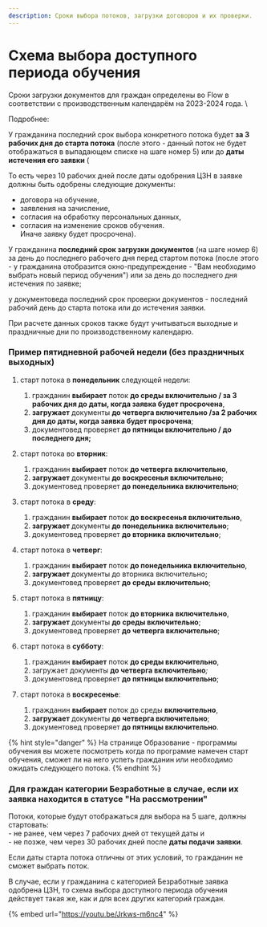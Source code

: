 ```yaml
---
description: Сроки выбора потоков, загрузки договоров и их проверки.
---
```


# Схема выбора доступного периода обучения

Сроки загрузки документов для граждан определены во Flow в соответствии с производственным календарём  на 2023-2024 года. \


Подробнее:

У гражданина последний срок выбора конкретного потока будет **за 3 рабочих дня до старта потока** (после этого - данный поток  не будет отображаться в выпадающем списке на шаге номер 5) или до **даты истечения его заявки** (

То есть через 10 рабочих дней после даты одобрения ЦЗН в заявке должны быть  одобрены следующие документы:&#x20;

* договора на обучение,
* заявления на зачисление,
* согласия на обработку персональных данных,
* согласия на изменение сроков обучения.\
  Иначе заявку будет просрочена).

У гражданина **последний срок загрузки документов** (на шаге номер 6) за день до последнего рабочего дня перед стартом потока (после этого - у гражданина отобразится окно-предупреждение - "Вам необходимо выбрать новый период обучения") или за день до последнего дня истечения по заявке;

у документоведа последний срок проверки документов - последний рабочий день до старта потока или до истечения заявки.

При расчете данных сроков также будут учитываться выходные и праздничные дни по производственному календарю.

### Пример пятидневной рабочей недели (без праздничных выходных)

1. старт потока в **понедельник** следующей недели:&#x20;
   1. гражданин **выбирает** поток **до среды включительно / за 3 рабочих дня до даты, когда заявка будет просрочена**,
   2. **загружает** документы **до четверга включительно /за 2 рабочих дня до даты, когда заявка будет просрочена**;&#x20;
   3.  документовед проверяет **до пятницы включительно  / до последнего дня;**


2.  старт потока во **вторник**:&#x20;

    1. гражданин **выбирает** поток **до четверга включительно**,&#x20;
    2. **загружает** документы **до воскресенья включительно**;&#x20;
    3. документовед проверяет **до понедельника включительно**;


3.  старт потока в **среду**:

    1. &#x20;гражданин **выбирает** поток **до воскресенья включительно**,&#x20;
    2. **загружает** документы **до понедельника включительно**;
    3. &#x20;документовед проверяет **до вторника включительно**;


4.  старт потока в **четверг**:&#x20;

    1. гражданин **выбирает** поток **до понедельника включительно**,&#x20;
    2. **загружает** документы до вторника включительно;&#x20;
    3. документовед проверяет **до среды включительно**;


5.  старт потока в **пятницу**:&#x20;

    1. гражданин **выбирает** поток **до вторника включительно**,&#x20;
    2. **загружает** документы **до среды включительно**;
    3. &#x20;документовед проверяет **до четверга включительно**;


6.  старт потока в **субботу**:&#x20;

    1. гражданин **выбирает** поток **до среды включительно**,
    2. &#x20;загружает документы **до четверга включительно**_;_&#x20;
    3. документовед проверяет **до пятницы включительно**;


7. старт потока в **воскресенье**:
   1. &#x20;гражданин **выбирает** поток до среды **включительно**,&#x20;
   2. **загружает** документы **до четверга включительно**;&#x20;
   3. документовед проверяет **до пятницы включительно**.

{% hint style="danger" %}
На странице  Образование - программы обучения вы можете посмотреть когда по программе намечен  старт обучения, сможет ли на него успеть гражданин или необходимо ожидать следующего потока.
{% endhint %}

### Для граждан категории Безработные в случае, если их заявка находится в статусе "На рассмотрении"

Потоки, которые будут отображаться для выбора на 5 шаге, должны стартовать:\
\- не ранее, чем через 7 рабочих дней от текущей даты и\
\- не позже, чем через 30 рабочих дней после **даты подачи заявки**.

Если даты старта потока отличны от этих условий, то гражданин не сможет выбрать поток.&#x20;

В случае, если у гражданина с категорией Безработные заявка одобрена ЦЗН, то схема выбора доступного периода обучения действует такая же, как и для всех других категорий граждан.&#x20;

{% embed url="https://youtu.be/Jrkws-m6nc4" %}
